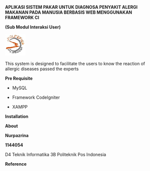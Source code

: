 **APLIKASI SISTEM PAKAR UNTUK DIAGNOSA PENYAKIT ALERGI MAKANAN PADA MANUSIA BERBASIS WEB MENGGUNAKAN FRAMEWORK CI**

**(Sub Modul Interaksi User)**

<img src="./media/image1.jpeg" width="66" height="71" />

This system is designed to facilitate the users to know the reaction of allergic diseases passed the experts

**Pre Requisite**

-   MySQL

-   Framework CodeIgniter

-   XAMPP

**Installation**

**About**

**Nurpazrina**

**1144054**

D4 Teknik Informatika 3B Politeknik Pos Indonesia

**Reference**
